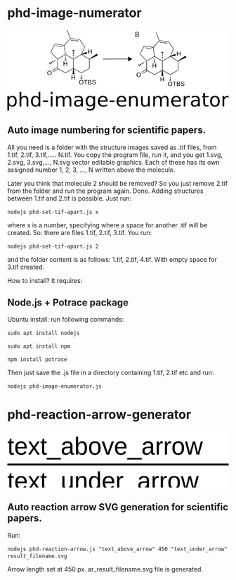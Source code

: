 # phd-image-numerator
<img src="https://github.com/wilddesign/phd-image-enumerator/blob/main/logo90.png"/>

## Auto image numbering for scientific papers.

All you need is a folder with the structure images saved as .tif files, from 1.tif, 2.tif, 3.tif,..... N.tif. You copy the program file, run it, and you get 1.svg, 2.svg, 3.svg,..., N.svg vector editable graphics. Each of these has its own assigned number 1, 2, 3, ..., N written above the molecule.

Later you think that molecule 2 should be removed? So you just remove 2.tif from the folder and run the program again. Done.
Adding structures between 1.tif and 2.tif is possible. Just run:

```
nodejs phd-set-tif-apart.js x
```
where x is a number, specifying where a space for another .tif will be created. So:
there are files 1.tif, 2.tif, 3.tif.
You run:
```
nodejs phd-set-tif-apart.js 2
```
and the folder content is as follows:
1.tif, 2.tif, 4.tif.
With empty space for 3.tif created.


How to install?
It requires:

## Node.js + Potrace package

Ubuntu install: run following commands:
```
sudo apt install nodejs
```
```
sudo apt install npm
```
```
npm install potrace
```
Then just save the .js file in a directory containing 1.tif, 2.tif etc and run:
```
nodejs phd-image-enumerator.js
```

# phd-reaction-arrow-generator
<img src="https://github.com/wilddesign/phd-image-enumerator/blob/main/ar_result_filename.svg"/>

## Auto reaction arrow SVG generation for scientific papers.

Run:
```
nodejs phd-reaction-arrow.js "text_above_arrow" 450 "text_under_arrow" result_filename.svg
```
Arrow length set at 450 px. ar_result_filename.svg file is generated.

